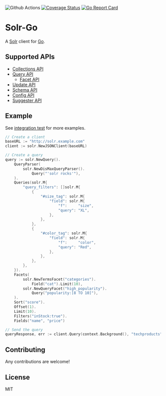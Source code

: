 ![Github Actions](https://github.com/sf9v/solr-go/workflows/test/badge.svg)
[![Coverage Status](https://coveralls.io/repos/github/sf9v/solr-go/badge.svg?branch=main)](https://coveralls.io/github/sf9v/solr-go?branch=main)
[![Go Report Card](https://goreportcard.com/badge/github.com/sf9v/solr-go)](https://goreportcard.com/report/github.com/sf9v/solr-go)

# Solr-Go

A [Solr](https://lucene.apache.org/solr) client for [Go](https://golang.org/).

## Supported APIs

- [Collections API](https://lucene.apache.org/solr/guide/8_8/collections-api.html)
- [Query API](https://lucene.apache.org/solr/guide/8_8/json-request-api.html)
  - [Facet API](https://lucene.apache.org/solr/guide/8_8/json-facet-api.html)
- [Update API](https://lucene.apache.org/solr/guide/8_8/uploading-data-with-index-handlers.html#uploading-data-with-index-handlers)
- [Schema API](https://lucene.apache.org/solr/guide/8_8/schema-api.html)
- [Config API](https://lucene.apache.org/solr/guide/8_8/config-api.html)
- [Suggester API](https://lucene.apache.org/solr/guide/8_8/suggester.html)

## Example

See [integration test](integration_test.go) for more examples.

```go
// Create a client
baseURL := "http://solr.example.com"
client := solr.NewJSONClient(baseURL)

// Create a query
query := solr.NewQuery().
    QueryParser(
        solr.NewDisMaxQueryParser().
            Query("'solr rocks'"),
    ).
    Queries(solr.M{
        "query_filters": []solr.M{
            {
                "#size_tag": solr.M{
                    "field": solr.M{
                        "f":     "size",
                        "query": "XL",
                    },
                },
            },
            {
                "#color_tag": solr.M{
                    "field": solr.M{
                        "f":     "color",
                        "query": "Red",
                    },
                },
            },
        },
    }).
    Facets(
        solr.NewTermsFacet("categories").
            Field("cat").Limit(10),
        solr.NewQueryFacet("high_popularity").
            Query("popularity:[8 TO 10]"),
    ).
    Sort("score").
    Offset(1).
    Limit(10).
    Filters("inStock:true").
    Fields("name", "price")

// Send the query
queryResponse, err := client.Query(context.Background(), "techproducts", query)
```

## Contributing

Any contributions are welcome!

## License

MIT
